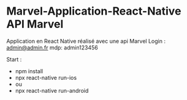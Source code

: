# Marvel-Application-React-Native API Marvel
Application en React Native réalisé avec une api Marvel Login : admin@admin.fr mdp: admin123456

Start : 
- npm install 
- npx react-native run-ios 
-  ou 
-  npx react-native run-android
